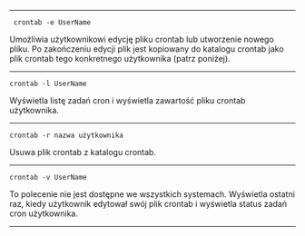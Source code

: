 
___
```
 crontab -e UserName
```
Umożliwia użytkownikowi edycję pliku crontab lub utworzenie nowego pliku. Po zakończeniu edycji plik jest kopiowany do katalogu crontab jako plik crontab tego konkretnego użytkownika (patrz poniżej).

___
```
crontab -l UserName
```
Wyświetla listę zadań cron i wyświetla zawartość pliku crontab użytkownika.

___
```
crontab -r nazwa użytkownika
```
Usuwa plik crontab z katalogu crontab.

___
```
crontab -v UserName
```

To polecenie nie jest dostępne we wszystkich systemach. Wyświetla ostatni raz, kiedy użytkownik edytował swój plik crontab i wyświetla status zadań cron użytkownika.
___
